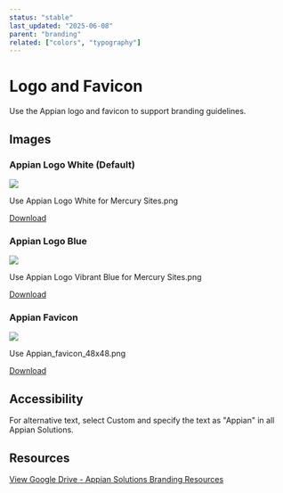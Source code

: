 ```yaml
---
status: "stable"
last_updated: "2025-06-08"
parent: "branding"
related: ["colors", "typography"]
---
```


# Logo and Favicon

Use the Appian logo and favicon to support branding guidelines.

## Images

### Appian Logo White (Default)

![](https://github.com/user-attachments/assets/016caac5-1310-4815-a23f-858df557ef53)

Use Appian Logo White for Mercury Sites.png

[Download](https://eng-test-solutions-ux2.appianpreview.com/suite/rest/a/content/latest/igB2PKFLnvAZ7aGJv1Yl0t1YlQLoIX8zfy8QxgMOctehb7x6k4FOxFY/o?isUIAnchorLink=true)

### Appian Logo Blue

![](https://github.com/user-attachments/assets/7804e28d-1969-4bb4-af1e-c9f801c031de)

Use Appian Logo Vibrant Blue for Mercury Sites.png

[Download](https://eng-test-solutions-ux2.appianpreview.com/suite/rest/a/content/latest/igB2PKFLnvAZ7aGJvpbl0p1Yj-jYeZ7VNwhPwGU-tseqIQHdn6ODHfx/o?isUIAnchorLink=true)

### Appian Favicon

![](https://github.com/user-attachments/assets/c73ab2e4-26bf-47d2-bc2a-5c5e2cb2d0b5)

Use Appian_favicon_48x48.png

[Download](https://eng-test-solutions-ux2.appianpreview.com/suite/rest/a/content/latest/igB2PKFLnvAZ7aGJvpbl0l1YgsdrnRcZ99behEzS_b-X2ahudXh_8_b/o?isUIAnchorLink=true)

## Accessibility

For alternative text, select Custom and specify the text as "Appian" in all Appian Solutions.

## Resources

[View Google Drive - Appian Solutions Branding Resources](https://drive.google.com/drive/folders/13tU_WZ04DZ7Q_tVGcylIo0Tc6ShVAn1B)

